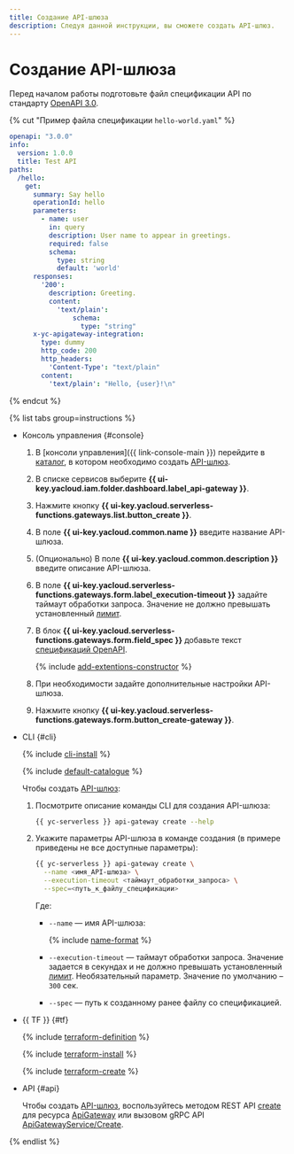 ```yaml
---
title: Создание API-шлюза
description: Следуя данной инструкции, вы сможете создать API-шлюз.
---
```


# Создание API-шлюза

Перед началом работы подготовьте файл спецификации API по стандарту [OpenAPI 3.0](https://github.com/OAI/OpenAPI-Specification).

{% cut "Пример файла спецификации `hello-world.yaml`" %}

```yaml
openapi: "3.0.0"
info:
  version: 1.0.0
  title: Test API
paths:
  /hello:
    get:
      summary: Say hello
      operationId: hello
      parameters:
        - name: user
          in: query
          description: User name to appear in greetings.
          required: false
          schema:
            type: string
            default: 'world'
      responses:
        '200':
          description: Greeting.
          content:
            'text/plain':
                schema:
                  type: "string"
      x-yc-apigateway-integration:
        type: dummy
        http_code: 200
        http_headers:
          'Content-Type': "text/plain"
        content:
          'text/plain': "Hello, {user}!\n"
```

{% endcut %}

{% list tabs group=instructions %}

- Консоль управления {#console}

  1. В [консоли управления]({{ link-console-main }}) перейдите в [каталог](../../resource-manager/concepts/resources-hierarchy.md#folder), в котором необходимо создать [API-шлюз](../concepts/index.md).
  1. В списке сервисов выберите **{{ ui-key.yacloud.iam.folder.dashboard.label_api-gateway }}**.
  1. Нажмите кнопку **{{ ui-key.yacloud.serverless-functions.gateways.list.button_create }}**.
  1. В поле **{{ ui-key.yacloud.common.name }}** введите название API-шлюза.
  1. (Опционально) В поле **{{ ui-key.yacloud.common.description }}** введите описание API-шлюза.
  1. В поле **{{ ui-key.yacloud.serverless-functions.gateways.form.label_execution-timeout }}** задайте таймаут обработки запроса. Значение не должно превышать установленный [лимит](../concepts/limits.md#api-gw-limits).
  1. В блок **{{ ui-key.yacloud.serverless-functions.gateways.form.field_spec }}** добавьте текст [спецификаций OpenAPI](https://ru.wikipedia.org/wiki/OpenAPI_(спецификация)).

      {% include [add-extentions-constructor](../../_includes/api-gateway/add-extentions-constructor.md) %}

  1. При необходимости задайте дополнительные настройки API-шлюза.
  1. Нажмите кнопку **{{ ui-key.yacloud.serverless-functions.gateways.form.button_create-gateway }}**.

- CLI {#cli}

  {% include [cli-install](../../_includes/cli-install.md) %}

  {% include [default-catalogue](../../_includes/default-catalogue.md) %}

  Чтобы создать [API-шлюз](../concepts/index.md):
  1. Посмотрите описание команды CLI для создания API-шлюза:

     ```bash
     {{ yc-serverless }} api-gateway create --help
     ```

  1. Укажите параметры API-шлюза в команде создания (в примере приведены не все доступные параметры):

     ```bash
     {{ yc-serverless }} api-gateway create \
       --name <имя_API-шлюза> \
       --execution-timeout <таймаут_обработки_запроса> \
       --spec=<путь_к_файлу_спецификации>
     ```

     Где:
     * `--name` — имя API-шлюза:

         {% include [name-format](../../_includes/name-format.md) %}
     * `--execution-timeout` — таймаут обработки запроса. Значение задается в секундах и не должно превышать установленный [лимит](../concepts/limits.md#api-gw-limits). Необязательный параметр. Значение по умолчанию – `300` сек.
     * `--spec` — путь к созданному ранее файлу со спецификацией.

- {{ TF }} {#tf}

  {% include [terraform-definition](../../_tutorials/_tutorials_includes/terraform-definition.md) %}

  {% include [terraform-install](../../_includes/terraform-install.md) %}

  {% include [terraform-create](../../_includes/api-gateway/terraform-create.md) %}

- API {#api}

  Чтобы создать [API-шлюз](../concepts/index.md), воспользуйтесь методом REST API [create](../apigateway/api-ref/ApiGateway/create.md) для ресурса [ApiGateway](../apigateway/api-ref/ApiGateway/index.md) или вызовом gRPC API [ApiGatewayService/Create](../apigateway/api-ref/grpc/ApiGateway/create.md).


{% endlist %}